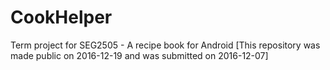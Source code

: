 # CookHelper
Term project for SEG2505 - A recipe book for Android [This repository was made public on 2016-12-19 and was submitted on 2016-12-07]
